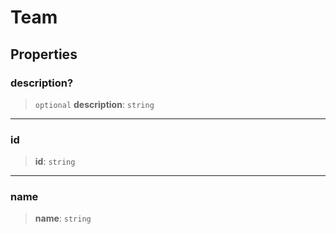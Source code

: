 # Team

## Properties

### description?

> `optional` **description**: `string`

***

### id

> **id**: `string`

***

### name

> **name**: `string`

